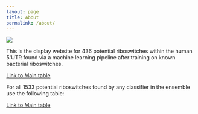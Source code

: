 ```yaml
---
layout: page
title: About
permalink: /about/
---
```



![](../rs_abstract.png?raw=true)


This is the display website for 436 potential riboswitches within the human 5'UTR found via a machine learning pipeline after training on known bacterial riboswitches.

[Link to Main table](../display_436)

For all 1533 potential riboswitches found by any classifier in the ensemble use the following table:

[Link to Main table](../display_1533)

